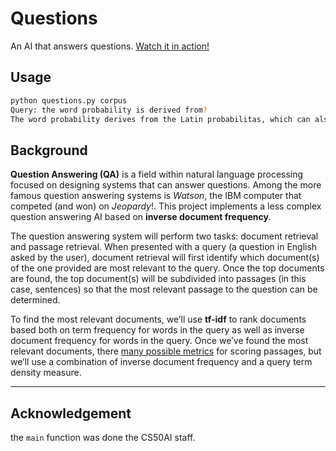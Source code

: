 # Questions

An AI that answers questions. [Watch it in action!](https://youtu.be/A00L1E7Kn70)

## Usage

```bash
python questions.py corpus
Query: the word probability is derived from?
The word probability derives from the Latin probabilitas, which can also mean "probity", a measure of the authority of a witness in a legal case in Europe, and often correlated with the witness's nobility.
```

## Background

**Question Answering (QA)** is a field within natural language processing focused on designing systems that can answer questions. Among the more famous question answering systems is *Watson*, the IBM computer that competed (and won) on *Jeopardy*!. This project implements a less complex question answering AI based on **inverse document frequency**.

The question answering system will perform two tasks: document retrieval and passage retrieval. When presented with a query (a question in English asked by the user), document retrieval will first identify which document(s) of the one provided are most relevant to the query. Once the top documents are found, the top document(s) will be subdivided into passages (in this case, sentences) so that the most relevant passage to the question can be determined.

To find the most relevant documents, we’ll use **tf-idf** to rank documents based both on term frequency for words in the query as well as inverse document frequency for words in the query. Once we’ve found the most relevant documents, there [many possible metrics](https://groups.csail.mit.edu/infolab/publications/Tellex-etal-SIGIR03.pdf) for scoring passages, but we’ll use a combination of inverse document frequency and a query term density measure.

---

## Acknowledgement

the `main` function was done the CS50AI staff.
